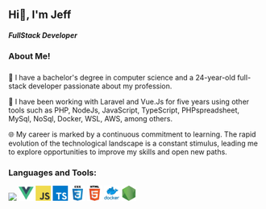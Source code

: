 ## Hi👋, I'm Jeff

##### FullStack Developer

### About Me!
##### 
👋 I have a bachelor's degree in computer science and a 24-year-old full-stack developer passionate about my profession.

🚀 I have been working with Laravel and Vue.Js for five years using other tools such as PHP, NodeJs, JavaScript, TypeScript, PHPspreadsheet, MySql, NoSql, Docker, WSL, AWS, among others.

🌐 My career is marked by a continuous commitment to learning. The rapid evolution of the technological landscape is a constant stimulus, leading me to explore opportunities to improve my skills and open new paths.
##### 
### Languages and Tools:
<code><img height="30" src="https://upload.wikimedia.org/wikipedia/commons/thumb/9/9a/Laravel.svg/115px-Laravel.svg.png"></code>
<code><img height="30" src="https://raw.githubusercontent.com/github/explore/80688e429a7d4ef2fca1e82350fe8e3517d3494d/topics/vue/vue.png"></code>
<code><img height="30" src="https://raw.githubusercontent.com/github/explore/80688e429a7d4ef2fca1e82350fe8e3517d3494d/topics/javascript/javascript.png"></code>
<code><img height="30" src="https://raw.githubusercontent.com/github/explore/80688e429a7d4ef2fca1e82350fe8e3517d3494d/topics/typescript/typescript.png"></code>
<code><img height="30" src="https://raw.githubusercontent.com/github/explore/6c6508f34230f0ac0d49e847a326429eefbfc030/topics/css/css.png"></code>
<code><img height="30" src="https://raw.githubusercontent.com/github/explore/6c6508f34230f0ac0d49e847a326429eefbfc030/topics/html/html.png"></code>
<code><img height="30" src="https://raw.githubusercontent.com/github/explore/6c6508f34230f0ac0d49e847a326429eefbfc030/topics/docker/docker.png"></code>
<code><img height="30" src="https://raw.githubusercontent.com/github/explore/6c6508f34230f0ac0d49e847a326429eefbfc030/topics/nodejs/nodejs.png"></code>
